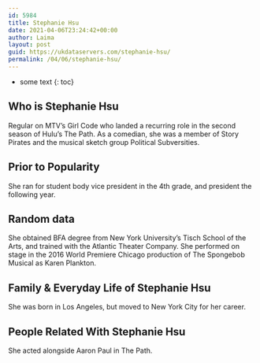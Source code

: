 ```yaml
---
id: 5984
title: Stephanie Hsu
date: 2021-04-06T23:24:42+00:00
author: Laima
layout: post
guid: https://ukdataservers.com/stephanie-hsu/
permalink: /04/06/stephanie-hsu/
---
```


* some text
{: toc}


## Who is Stephanie Hsu
                  
                  
                  
Regular on MTV&#8217;s Girl Code who landed a recurring role in the second season of Hulu&#8217;s The Path. As a comedian, she was a member of Story Pirates and the musical sketch group Political Subversities.
                  
              
            
              
            
                
                
                
## Prior to Popularity
                  
                  
                  
She ran for student body vice president in the 4th grade, and president the following year.
                  
              
            
              
            
                
                
                
## Random data
                  
                  
                  
She obtained BFA degree from New York University&#8217;s Tisch School of the Arts, and trained with the Atlantic Theater Company. She performed on stage in the 2016 World Premiere Chicago production of The Spongebob Musical as Karen Plankton.
                  
              
            
              
            
                
                
                
## Family & Everyday Life of Stephanie Hsu
                  
                  
                  
She was born in Los Angeles, but moved to New York City for her career. 
                  
              
            
              
            
                
                
                
## People Related With Stephanie Hsu
                  
                  
                  
She acted alongside Aaron Paul in The Path.
                  
              
            
              
            
                
              
            
              
              
            
            
              
            
          
          
          